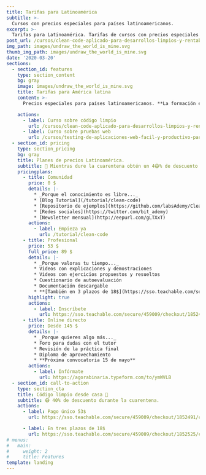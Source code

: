 ```yaml
---
title: Tarifas para Latinoamérica
subtitle: >-
  Cursos con precios especiales para países latinoamericanos.
excerpt: >-
  Tarifas para Latinoamérica. Tarifas de cursos con precios especiales para países latinoamericanos.
post_url: /cursos/clean-code-aplicado-para-desarrollos-limpios-y-rentables/
img_path: images/undraw_the_world_is_mine.svg
thumb_img_path: images/undraw_the_world_is_mine.svg
date: '2020-03-20'
sections:
  - section_id: features
    type: section_content
    bg: gray
    image: images/undraw_the_world_is_mine.svg
    title: Tarifas para América latina
    content: >-
      Precios especiales para países latinoamericanos. **La formación es un derecho** y queremos acercarla a todos los participantes de América Latina.

    actions:
      - label: Curso sobre código limpio
        url: /cursos/clean-code-aplicado-para-desarrollos-limpios-y-rentables/
      - label: Curso sobre pruebas web
        url: /cursos/testing-de-aplicaciones-web-facil-y-productivo-para-todos/
  - section_id: pricing
    type: section_pricing
    bg: gray
    title: Planes de precios Latinoamérica.
    subtitle: 🏡 Mientras dure la cuarentena obtén un 4😷% de descuento con el cupón BIT_40 sobre el precio oficial.
    pricingplans:
      - title: Comunidad
        price: 0 $
        details: |-
          * _Porque el conocimiento es libre..._
          * [Blog Tutorial](/tutorial/clean-code)
          * [Repositorio de ejemplos](https://github.com/labsAdemy/CleanCodeLab/)
          * [Redes sociales](https://twitter.com/bit_ademy)
          * [Newsletter mensual](http://eepurl.com/gLTXxT)
        actions:
          - label: Empieza ya
            url: /tutorial/clean-code
      - title: Profesional
        price: 53 $
        full_price: 89 $
        details: |-
          * _Porque valoras tu tiempo..._
          * Videos con explicaciones y demostraciones
          * Videos con ejercicios propuestos y resueltos
          * Cuestionario de autoevaluación
          * Documentación descargable
          * **[También en 3 plazos de 18$](https://sso.teachable.com/secure/459009/checkout/1852525/codigo-limpio?coupon_code=BIT_40)**
        highlight: true
        actions:
          - label: Inscríbete
            url: https://sso.teachable.com/secure/459009/checkout/1852491/codigo-limpio?coupon_code=BIT_40
      - title: Online directo
        price: Desde 145 $
        details: |-
          * _Porque quieres algo más..._
          * Foro para dudas con el tutor
          * Revisión de la práctica final
          * Diploma de aprovechamiento
          * **Próxima convocatoria 15 de mayo**
        actions:
          - label: Infórmate
            url: https://agorabinaria.typeform.com/to/ymWVLB
  - section_id: call-to-action
    type: section_cta
    title: Código limpio desde casa 🏡
    subtitle: 😷 40% de descuento durante la cuarentena.
    actions:
      - label: Pago único 53$
        url: https://sso.teachable.com/secure/459009/checkout/1852491/codigo-limpio?coupon_code=BIT_40

      - label: En tres plazos de 18$
        url: https://sso.teachable.com/secure/459009/checkout/1852525/codigo-limpio?coupon_code=BIT_40
# menus:
#   main:
#     weight: 2
#     title: Features
template: landing
---
```


